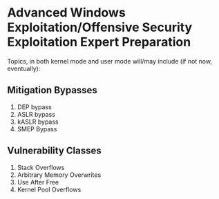 # Advanced Windows Exploitation/Offensive Security Exploitation Expert Preparation #

Topics, in both kernel mode and user mode will/may include (if not now, eventually):

## Mitigation Bypasses ##
1. DEP bypass
2. ASLR bypass
4. kASLR bypass
5. SMEP Bypass

## Vulnerability Classes ##
1. Stack Overflows
2. Arbitrary Memory Overwrites
3. Use After Free
4. Kernel Pool Overflows

